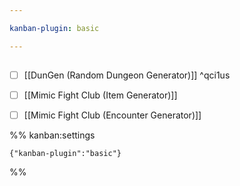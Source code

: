 ```yaml
---

kanban-plugin: basic

---
```


## 

- [ ] [[DunGen (Random Dungeon Generator)]] ^qci1us
- [ ] [[Mimic Fight Club (Item Generator)]]
- [ ] [[Mimic Fight Club (Encounter Generator)]]




%% kanban:settings
```
{"kanban-plugin":"basic"}
```
%%